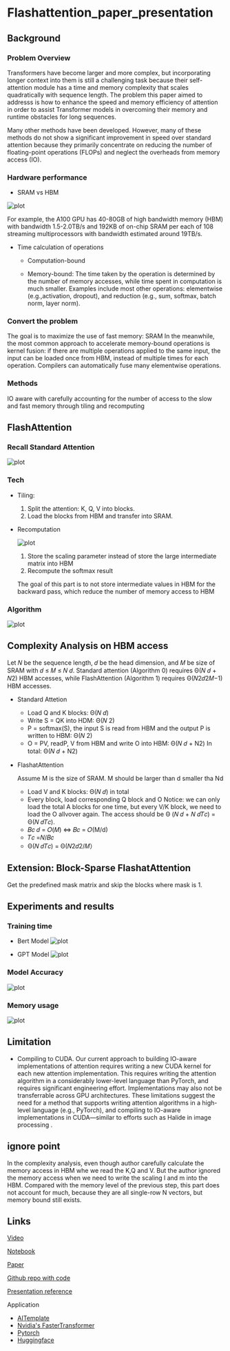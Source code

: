 # Flashattention_paper_presentation


## Background

### Problem Overview

Transformers have become larger and more complex, but incorporating longer context into them is still a challenging task because their self-attention module has a time and memory complexity that scales quadratically with sequence length. The problem this paper aimed to addresss is how to enhance the speed and memory efficiency of attention in order to assist Transformer models in overcoming their memory and runtime obstacles for long sequences.

Many other methods have been developed. However, many of these methods do not show a significant improvement in speed over standard attention because they primarily concentrate on reducing the number of floating-point operations (FLOPs) and neglect the overheads from memory access (IO).


### Hardware performance 

* SRAM vs HBM

![plot](https://github.com/yueguo1997/Flashattention_paper_presentation/blob/17782d32252de3ba7d854dbdfa9eb3108829bbb9/image1.png)

   For example, the A100 GPU has 40-80GB of high bandwidth memory (HBM) with bandwidth 1.5-2.0TB/s and 192KB of on-chip SRAM per each of 108 streaming         multiprocessors with bandwidth estimated around 19TB/s.


* Time calculation of operations
    * Computation-bound

    * Memory-bound: The time taken by the operation is determined by the number of memory accesses, while time spent in computation is much smaller. Examples include most other operations: elementwise (e.g.,activation, dropout), and reduction (e.g., sum, softmax, batch norm, layer norm).


### Convert the problem
The goal is to maximize the use of fast memory: SRAM  In the meanwhile, the most common approach to accelerate memory-bound operations is kernel fusion: if there are multiple operations applied to the same input, the input can be loaded once from HBM, instead of multiple times for each operation. Compilers can automatically fuse many elementwise operations. 


### Methods
IO aware with carefully accounting for the number of access to the slow and fast memory through tiling and recomputing




## FlashAttention

### Recall Standard Attention
![plot](https://github.com/yueguo1997/Flashattention_paper_presentation/blob/c49e4ad099f488b020e449a2b4ac9263ee9747f0/image2.png)



### Tech

* Tiling: 

  1. Split the attention: K, Q, V into blocks. 
  2. Load the blocks from HBM and transfer into SRAM. 


* Recomputation


   ![plot](https://github.com/yueguo1997/Flashattention_paper_presentation/blob/417cbb5e26bd617cb6bfe50c4cbfbc7933d6b8af/Screen%20Shot%202023-03-21%20at%209.35.30%20PM.png)

  1. Store the scaling parameter instead of store the large intermediate matrix into HBM
  2. Recompute the softmax result

     
  
  The goal of this part is to not store intermediate values in HBM for the backward pass, which reduce the number of memory access to HBM


### Algorithm


![plot](https://github.com/yueguo1997/Flashattention_paper_presentation/blob/c49e4ad099f488b020e449a2b4ac9263ee9747f0/image3.png)



## Complexity Analysis on HBM access
Let 𝑁 be the sequence length, 𝑑 be the head dimension, and 𝑀 be size of SRAM with 𝑑 ≤ 𝑀 ≤ 𝑁 𝑑. Standard attention (Algorithm 0) requires Θ(𝑁 𝑑 + 𝑁2) HBM accesses, while FlashAttention (Algorithm 1) requires Θ(𝑁2𝑑2𝑀−1) HBM accesses.


* Standard Attetion

  * Load Q and K blocks: Θ(𝑁 𝑑) 
  * Write S = QK into HDM:  Θ(𝑁 2)
  * P = softmax(S), the input S is read from HBM and the output P is written to HBM: Θ(𝑁 2)
  * O = PV, readP, V from HBM and write O into HBM: Θ(𝑁 𝑑 + N2)
  In total: Θ(𝑁 𝑑 + N2)

* FlashatAttention
  
  Assume M is the size of SRAM. M should be larger than d smaller tha Nd

  * Load V and K blocks: Θ(𝑁 𝑑) in total
  * Every block, load corresponding Q block and O
    Notice: we can only load the total A blocks for one time, but every V/K block, we need to load the O allvover again. The access should be Θ (𝑁 𝑑 + 𝑁       𝑑𝑇𝑐) = Θ(𝑁 𝑑𝑇𝑐).
  * 𝐵𝑐 𝑑 = 𝑂(𝑀) ⇔ 𝐵𝑐 = 𝑂(M/d)
  * 𝑇𝑐 =𝑁/𝐵𝑐
  * Θ(𝑁 𝑑𝑇𝑐) = Θ(𝑁2𝑑2/𝑀）


## Extension: Block-Sparse FlashatAttention

Get the predefined mask matrix and skip the blocks where mask is 1.


## Experiments and results

### Training time
* Bert Model
![plot](https://github.com/yueguo1997/Flashattention_paper_presentation/blob/da7c230dcb62b3581253fbad3642454baf0f24a3/Screen%20Shot%202023-03-21%20at%209.21.36%20PM.png)

* GPT Model
![plot](https://github.com/yueguo1997/Flashattention_paper_presentation/blob/417cbb5e26bd617cb6bfe50c4cbfbc7933d6b8af/Screen%20Shot%202023-03-21%20at%209.21.46%20PM.png)

### Model Accuracy
![plot](https://github.com/yueguo1997/Flashattention_paper_presentation/blob/417cbb5e26bd617cb6bfe50c4cbfbc7933d6b8af/Screen%20Shot%202023-03-21%20at%209.22.07%20PM.png)


### Memory usage
![plot](https://github.com/yueguo1997/Flashattention_paper_presentation/blob/417cbb5e26bd617cb6bfe50c4cbfbc7933d6b8af/Screen%20Shot%202023-03-21%20at%209.22.56%20PM.png)




## Limitation
* Compiling to CUDA. 
   Our current approach to building IO-aware implementations of attention requires
   writing a new CUDA kernel for each new attention implementation. This requires writing the attention
   algorithm in a considerably lower-level language than PyTorch, and requires significant engineering effort.
   Implementations may also not be transferrable across GPU architectures. These limitations suggest the
   need for a method that supports writing attention algorithms in a high-level language (e.g., PyTorch), and
   compiling to IO-aware implementations in CUDA—similar to efforts such as Halide in image processing .

## ignore point
In the complexity analysis, even though author carefully calculate the memory access in HBM whe we read the K,Q and V. But the author ignored the memory access when we need to write the scaling l and m into the HBM. Compared with the memory level of the previous step, this part does not account for much, because they are all single-row N vectors, but memory bound still exists. 


## Links

[Video]()

[Notebook]()

[Paper]()

[Github repo with code](https://github.com/HazyResearch/flash-attention)

[Presentation reference]()

Application

* [AITemplate]() 
* [Nvidia's FasterTransformer]()
* [Pytorch]()
* [Huggingface]()







